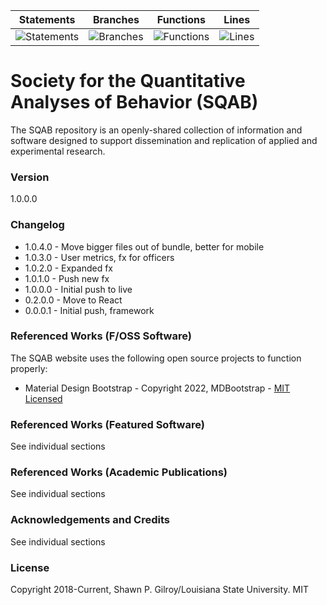| Statements                  | Branches                | Functions                 | Lines             |
| --------------------------- | ----------------------- | ------------------------- | ----------------- |
| ![Statements](https://img.shields.io/badge/statements-93.85%25-brightgreen.svg?style=flat) | ![Branches](https://img.shields.io/badge/branches-90.54%25-brightgreen.svg?style=flat) | ![Functions](https://img.shields.io/badge/functions-92.17%25-brightgreen.svg?style=flat) | ![Lines](https://img.shields.io/badge/lines-93.8%25-brightgreen.svg?style=flat) |

# Society for the Quantitative Analyses of Behavior (SQAB)

The SQAB repository is an openly-shared collection of information and software designed to support dissemination and replication of applied and experimental research.

### Version

1.0.0.0

### Changelog

- 1.0.4.0 - Move bigger files out of bundle, better for mobile
- 1.0.3.0 - User metrics, fx for officers
- 1.0.2.0 - Expanded fx
- 1.0.1.0 - Push new fx
- 1.0.0.0 - Initial push to live
- 0.2.0.0 - Move to React
- 0.0.0.1 - Initial push, framework

### Referenced Works (F/OSS Software)

The SQAB website uses the following open source projects to function properly:

- Material Design Bootstrap - Copyright 2022, MDBootstrap - [MIT Licensed](https://mdbootstrap.com/general/license/#license-free)

### Referenced Works (Featured Software)

See individual sections

### Referenced Works (Academic Publications)

See individual sections

### Acknowledgements and Credits

See individual sections

### License

Copyright 2018-Current, Shawn P. Gilroy/Louisiana State University. MIT
